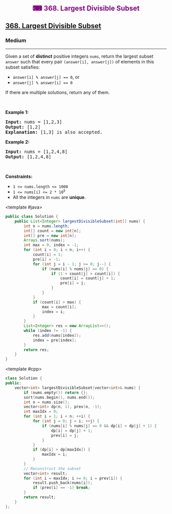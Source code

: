 <div align = "center">
<h style = "margin-bottom: 0px; margin-top: 0px; color : purple;" align = "center" class = "header">

## ⌨ 368. Largest Divisible Subset

</h>
</div>

<h2><a href="https://leetcode.com/problems/largest-divisible-subset" target = "_blank">368. Largest Divisible Subset</a></h2><h3>Medium</h3><hr><p>Given a set of <strong>distinct</strong> positive integers <code>nums</code>, return the largest subset <code>answer</code> such that every pair <code>(answer[i], answer[j])</code> of elements in this subset satisfies:</p>

<ul>
	<li><code>answer[i] % answer[j] == 0</code>, or</li>
	<li><code>answer[j] % answer[i] == 0</code></li>
</ul>

<p>If there are multiple solutions, return any of them.</p>

<p>&nbsp;</p>
<p><strong class="example">Example 1:</strong></p>

<pre>
<strong>Input:</strong> nums = [1,2,3]
<strong>Output:</strong> [1,2]
<strong>Explanation:</strong> [1,3] is also accepted.
</pre>

<p><strong class="example">Example 2:</strong></p>

<pre>
<strong>Input:</strong> nums = [1,2,4,8]
<strong>Output:</strong> [1,2,4,8]
</pre>

<p>&nbsp;</p>
<p><strong>Constraints:</strong></p>

<ul>
	<li><code>1 &lt;= nums.length &lt;= 1000</code></li>
	<li><code>1 &lt;= nums[i] &lt;= 2 * 10<sup>9</sup></code></li>
	<li>All the integers in <code>nums</code> are <strong>unique</strong>.</li>
</ul>

<CodeTabs :languages="[ { name: 'C++', slot: 'cpp' },
  { name: 'Java', slot: 'java' }
]">

<template #java>

```java
public class Solution {
    public List<Integer> largestDivisibleSubset(int[] nums) {
        int n = nums.length;
        int[] count = new int[n];
        int[] pre = new int[n];
        Arrays.sort(nums);
        int max = 0, index = -1;
        for (int i = 0; i < n; i++) {
            count[i] = 1;
            pre[i] = -1;
            for (int j = i - 1; j >= 0; j--) {
                if (nums[i] % nums[j] == 0) {
                    if (1 + count[j] > count[i]) {
                        count[i] = count[j] + 1;
                        pre[i] = j;
                    }
                }
            }
            if (count[i] > max) {
                max = count[i];
                index = i;
            }
        }
        List<Integer> res = new ArrayList<>();
        while (index != -1) {
            res.add(nums[index]);
            index = pre[index];
        }
        return res;
    }
}
```

</template>

<template #cpp>

```cpp
class Solution {
public:
    vector<int> largestDivisibleSubset(vector<int>& nums) {
        if (nums.empty()) return {};
        sort(nums.begin(), nums.end());
        int n = nums.size();
        vector<int> dp(n, 1), prev(n, -1);
        int maxIdx = 0;
        for (int i = 1; i < n; ++i) {
            for (int j = 0; j < i; ++j) {
                if (nums[i] % nums[j] == 0 && dp[i] < dp[j] + 1) {
                    dp[i] = dp[j] + 1;
                    prev[i] = j;
                }
            }
            if (dp[i] > dp[maxIdx]) {
                maxIdx = i;
            }
        }
        // Reconstruct the subset
        vector<int> result;
        for (int i = maxIdx; i >= 0; i = prev[i]) {
            result.push_back(nums[i]);
            if (prev[i] == -1) break;
        }
        return result;
    }
};
```

</template>

</CodeTabs>
